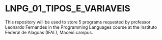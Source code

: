 # LNPG_01_TIPOS_E_VARIAVEIS
This repository will be used to store 5 programs requested by professor Leonardo Fernandes in the Programming Languages ​​course at the Instituto Federal de Alagoas (IFAL), Maceió campus.
